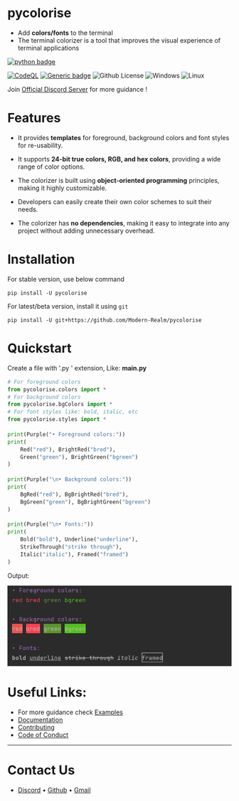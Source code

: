 # pycolorise

- Add **colors/fonts** to the terminal
- The terminal colorizer is a tool that improves the visual experience of terminal applications

[![python badge](http://ForTheBadge.com/images/badges/made-with-python.svg)](https://www.python.org/ "Python")

[![CodeQL](https://github.com/Modern-Realm/pycolorise/actions/workflows/codeql-analysis.yml/badge.svg)](https://github.com/Modern-Realm/pycolorise/actions/workflows/codeql-analysis.yml)
[![Generic badge](https://img.shields.io/badge/Python-3.7-blue.svg)](https://www.python.org/)
![Github License](https://img.shields.io/badge/license-MIT-blue)
![Windows](https://img.shields.io/badge/os-windows-yellow)
![Linux](https://img.shields.io/badge/os-linux-yellow)

Join [Official Discord Server](https://discord.gg/GVMWx5EaAN  "click to Join") for more guidance !

# Features

- It provides **templates** for foreground, background colors and font styles for re-usability.

- It supports **24-bit true colors, RGB, and hex colors**, providing a wide range of color options.

- The colorizer is built using **object-oriented programming** principles, making it highly customizable.

- Developers can easily create their own color schemes to suit their needs.

- The colorizer has **no dependencies**, making it easy to integrate into any project without adding unnecessary
  overhead.

# Installation

For stable version, use below command

```shell
pip install -U pycolorise
```

For latest/beta version, install it using `git`

```shell
pip install -U git+https://github.com/Modern-Realm/pycolorise
```

# Quickstart

Create a file with '.py ' extension, Like: **main.py**

```python
# For foreground colors
from pycolorise.colors import *
# For background colors
from pycolorise.bgColors import *
# For font styles like: bold, italic, etc
from pycolorise.styles import *

print(Purple("• Foreground colors:"))
print(
    Red("red"), BrightRed("bred"),
    Green("green"), BrightGreen("bgreen")
)

print(Purple("\n• Background colors:"))
print(
    BgRed("red"), BgBrightRed("bred"),
    BgGreen("green"), BgBrightGreen("bgreen")
)

print(Purple("\n• Fonts:"))
print(
    Bold("bold"), Underline("underline"),
    StrikeThrough("strike through"),
    Italic("italic"), Framed("framed")
)
```

Output:

<img src="https://github.com/Modern-Realm/pycolorise/blob/main/images/output-1.png" alt="output">

# Useful Links:

- For more guidance check [Examples](https://github.com/Modern-Realm/pycolorise/tree/main/Examples)
- [Documentation](https://modern-realm.github.io/pycolorise/)
- [Contributing](https://github.com/Modern-Realm/pycolorise/blob/main/.github/CONTRIBUTING.md)
- [Code of Conduct](https://github.com/Modern-Realm/pycolorise/blob/main/.github/CODE_OF_CONDUCT.md)

-----

# Contact Us

- [Discord](https://discord.gg/GVMWx5EaAN) • [Github](https://github.com/skrphenix) • [Gmail](mailto:saikeerthan.keerthan.9@gmail.com)
